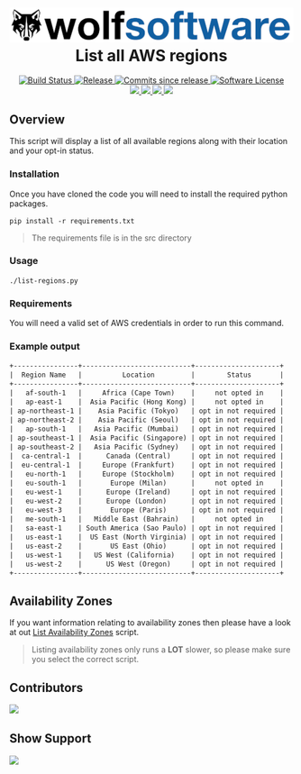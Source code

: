 <h1 align="center">
	<a href="https://github.com/WolfSoftware">
		<img src="https://raw.githubusercontent.com/WolfSoftware/branding/master/images/general/banners/64/black-and-white.png" alt="Wolf Software Logo" />
	</a>
	<br>
	List all AWS regions
</h1>


<p align="center">
	<a href="https://travis-ci.com/AWSToolbox/list-regions">
		<img src="https://img.shields.io/travis/com/AWSToolbox/list-regions/master?style=for-the-badge&logo=travis" alt="Build Status">
	</a>
	<a href="https://github.com/AWSToolbox/list-regions/releases/latest">
		<img src="https://img.shields.io/github/v/release/AWSToolbox/list-regions?color=blue&style=for-the-badge&logo=github&logoColor=white&label=Latest%20Release" alt="Release">
	</a>
	<a href="https://github.com/AWSToolbox/list-regions/releases/latest">
		<img src="https://img.shields.io/github/commits-since/AWSToolbox/list-regions/latest.svg?color=blue&style=for-the-badge&logo=github&logoColor=white" alt="Commits since release">
	</a>
	<a href="LICENSE.md">
		<img src="https://img.shields.io/badge/license-MIT-blue?style=for-the-badge&logo=read-the-docs&logoColor=white" alt="Software License">
	</a>
	<br>
	<a href=".github/CODE_OF_CONDUCT.md">
		<img src="https://img.shields.io/badge/Code%20of%20Conduct-blue?style=for-the-badge&logo=read-the-docs&logoColor=white" />
	</a>
	<a href=".github/CONTRIBUTING.md">
		<img src="https://img.shields.io/badge/Contributing-blue?style=for-the-badge&logo=read-the-docs&logoColor=white" />
	</a>
	<a href=".github/SECURITY.md">
		<img src="https://img.shields.io/badge/Report%20Security%20Concern-blue?style=for-the-badge&logo=read-the-docs&logoColor=white" />
	</a>
	<a href=".github/SUPPORT.md">
		<img src="https://img.shields.io/badge/Get%20Support-blue?style=for-the-badge&logo=read-the-docs&logoColor=white" />
	</a>
</p>

## Overview

This script will display a list of all available regions along with their location and your opt-in status.

### Installation

Once you have cloned the code you will need to install the required python packages.

```
pip install -r requirements.txt 
```
> The requirements file is in the src directory

### Usage

```shell
./list-regions.py
```

### Requirements

You will need a valid set of AWS credentials in order to run this command.

### Example output

```
+----------------+---------------------------+---------------------+
|  Region Name   |          Location         |        Status       |
+----------------+---------------------------+---------------------+
|   af-south-1   |     Africa (Cape Town)    |     not opted in    |
|   ap-east-1    |  Asia Pacific (Hong Kong) |     not opted in    |
| ap-northeast-1 |    Asia Pacific (Tokyo)   | opt in not required |
| ap-northeast-2 |    Asia Pacific (Seoul)   | opt in not required |
|   ap-south-1   |   Asia Pacific (Mumbai)   | opt in not required |
| ap-southeast-1 |  Asia Pacific (Singapore) | opt in not required |
| ap-southeast-2 |   Asia Pacific (Sydney)   | opt in not required |
|  ca-central-1  |      Canada (Central)     | opt in not required |
|  eu-central-1  |     Europe (Frankfurt)    | opt in not required |
|   eu-north-1   |     Europe (Stockholm)    | opt in not required |
|   eu-south-1   |       Europe (Milan)      |     not opted in    |
|   eu-west-1    |      Europe (Ireland)     | opt in not required |
|   eu-west-2    |      Europe (London)      | opt in not required |
|   eu-west-3    |       Europe (Paris)      | opt in not required |
|   me-south-1   |   Middle East (Bahrain)   |     not opted in    |
|   sa-east-1    | South America (Sao Paulo) | opt in not required |
|   us-east-1    |  US East (North Virginia) | opt in not required |
|   us-east-2    |       US East (Ohio)      | opt in not required |
|   us-west-1    |   US West (California)    | opt in not required |
|   us-west-2    |      US West (Oregon)     | opt in not required |
+----------------+---------------------------+---------------------+
```

## Availability Zones

If you want information relating to availability zones then please have a look at out [List Availability Zones](https://github.com/AWSToolbox/list-availability-zones) script.

> Listing availability zones only runs a **LOT** slower, so please make sure you select the correct script.

## Contributors

<p>
	<a href="https://github.com/TGWolf">
		<img src="https://img.shields.io/badge/Wolf-black?style=for-the-badge" />
	</a>
</p>

## Show Support

<p>
	<a href="https://ko-fi.com/wolfsoftware">
		<img src="https://img.shields.io/badge/Ko%20Fi-blue?style=for-the-badge&logo=ko-fi&logoColor=white" />
	</a>
</p>
